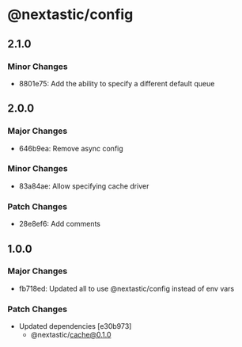 # @nextastic/config

## 2.1.0

### Minor Changes

- 8801e75: Add the ability to specify a different default queue

## 2.0.0

### Major Changes

- 646b9ea: Remove async config

### Minor Changes

- 83a84ae: Allow specifying cache driver

### Patch Changes

- 28e8ef6: Add comments

## 1.0.0

### Major Changes

- fb718ed: Updated all to use @nextastic/config instead of env vars

### Patch Changes

- Updated dependencies [e30b973]
  - @nextastic/cache@0.1.0

